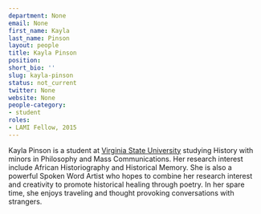 ```yaml
---
department: None
email: None
first_name: Kayla
last_name: Pinson
layout: people
title: Kayla Pinson
position:
short_bio: ''
slug: kayla-pinson
status: not_current
twitter: None
website: None
people-category:
- student
roles:
- LAMI Fellow, 2015
---
```


Kayla Pinson is a student at [Virginia State University](http://www.vsu.edu/) studying History with minors in Philosophy and Mass Communications. Her research interest include African Historiography and Historical Memory. She is also a powerful Spoken Word Artist who hopes to combine her research interest and creativity to promote historical healing through poetry. In her spare time, she enjoys traveling and thought provoking conversations with strangers.
